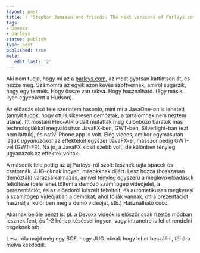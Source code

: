 ```yaml
---
layout: post
title: ! 'Stephan Janssen and friends: The next versions of Parleys.com'
tags:
- Devoxx
- parleys
status: publish
type: post
published: true
meta:
  _edit_last: '2'
---
```

Aki nem tudja, hogy mi az a [parleys.com,](http://parleys.com) az most gyorsan
kattintson át, és nézze meg. Számomra az egyik azon kevés szoftvernek, amiről
sugárzik, hogy egy termék. Hogy össze van rakva. Hogy használható. (Egy másik
ilyen egyébként a Hudson).

  
Az előadás első fele szerintem hasonló, mint mi a JavaOne-on is lehetett
(annyit tudok, hogy ott is sikeresen demóztak, a tartalomnak nem néztem
utána). Itt mostani Flex+AIR oldalt mutatták meg különböző barátok más
technológiákkal megvalósítva: JavaFX-ben, GWT-ben, Silverlight-ban (ezt nem
láttuk), és natív iPhone app is volt. Elég vicces, amikor egymásután látjuk
_ugyanazokat_ az effekteket egyszer JavaFX-el, másszor pedig GWT-vel (GWT-FX).
Na jó, a JavaFX kicsit szebb volt, de különben tényleg ugyanazok az effektek
voltak.

  
A második fele pedig az új Parleys-ről szólt: lesznek rajta spacek és
csatornák. JUG-oknak ingyen, másokknak díjért. Lesz hozzá (hosszasan demózták)
varázsalkalmazás, amivel tényleg egyszerű a meglévő előadások feltöltése (bele
lehet tölteni a demózó számítógép videójelét, a perezentációt, és az előadóról
készélt felvételt, és automatikusan megkeresi a számítógép videójában a
demókat, ahol fóliák vannak, ott a prezentációt használja, különben meg a demó
videóját, stb.) Használható cucc.

  
Akarnak belőle pénzt is: pl. a Devoxx videók is előszőr csak fizetős módban
lesznek fent, és 1-2 hónap késéssel ingyen, vagy intranetre is lehet rendelni
cégeknek stb.

  
Lesz róla majd még egy BOF, hogy JUG-oknak hogy lehet beszállni, fél óra múlva
kezdődik.

